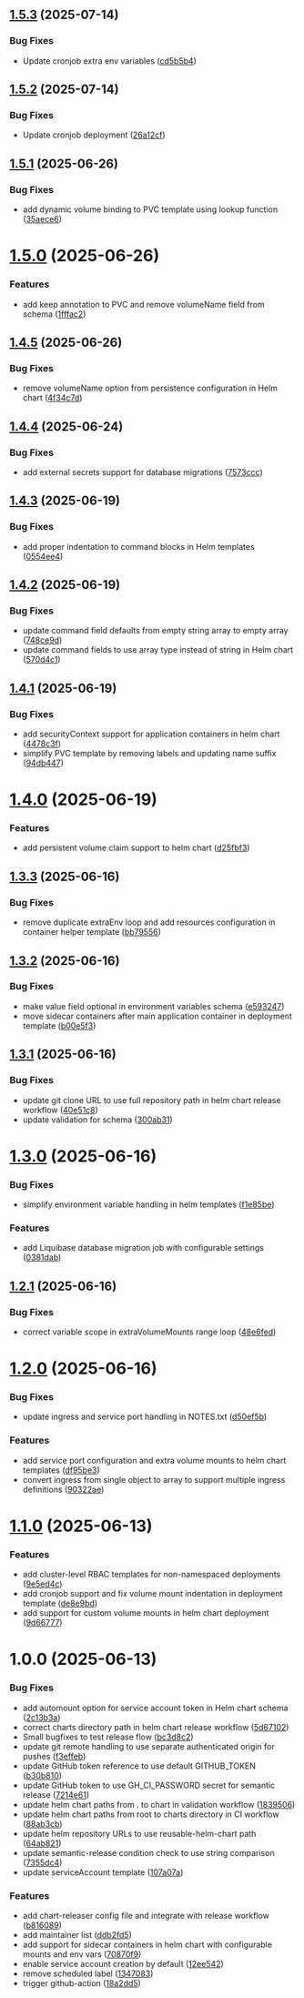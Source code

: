 ## [1.5.3](https://github.com/chirpwireless/reusable-helm-chart/compare/v1.5.2...v1.5.3) (2025-07-14)


### Bug Fixes

* Update cronjob extra env variables ([cd5b5b4](https://github.com/chirpwireless/reusable-helm-chart/commit/cd5b5b40eb466259e599329c70de2f0c0f2b083a))

## [1.5.2](https://github.com/chirpwireless/reusable-helm-chart/compare/v1.5.1...v1.5.2) (2025-07-14)


### Bug Fixes

* Update cronjob deployment ([26a12cf](https://github.com/chirpwireless/reusable-helm-chart/commit/26a12cf277741a434bed6e653513d92ff3e2c30c))

## [1.5.1](https://github.com/chirpwireless/reusable-helm-chart/compare/v1.5.0...v1.5.1) (2025-06-26)


### Bug Fixes

* add dynamic volume binding to PVC template using lookup function ([35aece6](https://github.com/chirpwireless/reusable-helm-chart/commit/35aece67d604b2dc95b18fa39ce6052dca119b27))

# [1.5.0](https://github.com/chirpwireless/reusable-helm-chart/compare/v1.4.5...v1.5.0) (2025-06-26)


### Features

* add keep annotation to PVC and remove volumeName field from schema ([1fffac2](https://github.com/chirpwireless/reusable-helm-chart/commit/1fffac280677ad4d07e60935430c93e08629ca37))

## [1.4.5](https://github.com/chirpwireless/reusable-helm-chart/compare/v1.4.4...v1.4.5) (2025-06-26)


### Bug Fixes

* remove volumeName option from persistence configuration in Helm chart ([4f34c7d](https://github.com/chirpwireless/reusable-helm-chart/commit/4f34c7d643481f538a611de6d5ddad4849cf9c48))

## [1.4.4](https://github.com/chirpwireless/reusable-helm-chart/compare/v1.4.3...v1.4.4) (2025-06-24)


### Bug Fixes

* add external secrets support for database migrations ([7573ccc](https://github.com/chirpwireless/reusable-helm-chart/commit/7573ccc9843cc193c219c428b994c4f0e24d6cca))

## [1.4.3](https://github.com/chirpwireless/reusable-helm-chart/compare/v1.4.2...v1.4.3) (2025-06-19)


### Bug Fixes

* add proper indentation to command blocks in Helm templates ([0554ee4](https://github.com/chirpwireless/reusable-helm-chart/commit/0554ee46d6b2595ab9f19ddca13ef4227993b550))

## [1.4.2](https://github.com/chirpwireless/reusable-helm-chart/compare/v1.4.1...v1.4.2) (2025-06-19)


### Bug Fixes

* update command field defaults from empty string array to empty array ([748ce9d](https://github.com/chirpwireless/reusable-helm-chart/commit/748ce9df0aa28e60edfddb388aeaff0116ea7548))
* update command fields to use array type instead of string in Helm chart ([570d4c1](https://github.com/chirpwireless/reusable-helm-chart/commit/570d4c148d859316208219e78b9a7ffb45242d23))

## [1.4.1](https://github.com/chirpwireless/reusable-helm-chart/compare/v1.4.0...v1.4.1) (2025-06-19)


### Bug Fixes

* add securityContext support for application containers in helm chart ([4478c3f](https://github.com/chirpwireless/reusable-helm-chart/commit/4478c3fe2fc05144f838f2157fe6428650c4fc90))
* simplify PVC template by removing labels and updating name suffix ([94db447](https://github.com/chirpwireless/reusable-helm-chart/commit/94db4477b1142c49e7f8ba357e434b421b985306))

# [1.4.0](https://github.com/chirpwireless/reusable-helm-chart/compare/v1.3.3...v1.4.0) (2025-06-19)


### Features

* add persistent volume claim support to helm chart ([d25fbf3](https://github.com/chirpwireless/reusable-helm-chart/commit/d25fbf33ae6adda5a37723438af879c8a3b2e975))

## [1.3.3](https://github.com/chirpwireless/reusable-helm-chart/compare/v1.3.2...v1.3.3) (2025-06-16)


### Bug Fixes

* remove duplicate extraEnv loop and add resources configuration in container helper template ([bb79556](https://github.com/chirpwireless/reusable-helm-chart/commit/bb79556907333ea25be46effbe536c853172c0e7))

## [1.3.2](https://github.com/chirpwireless/reusable-helm-chart/compare/v1.3.1...v1.3.2) (2025-06-16)


### Bug Fixes

* make value field optional in environment variables schema ([e593247](https://github.com/chirpwireless/reusable-helm-chart/commit/e593247682c6c6556070f1fb2e96f01fc9fb7b2e))
* move sidecar containers after main application container in deployment template ([b00e5f3](https://github.com/chirpwireless/reusable-helm-chart/commit/b00e5f33a2188a1f075815199d86a46f21f8cd06))

## [1.3.1](https://github.com/chirpwireless/reusable-helm-chart/compare/v1.3.0...v1.3.1) (2025-06-16)


### Bug Fixes

* update git clone URL to use full repository path in helm chart release workflow ([40e51c8](https://github.com/chirpwireless/reusable-helm-chart/commit/40e51c855ea8c2de54e2fbf01c17f69e854641b4))
* update validation for schema ([300ab31](https://github.com/chirpwireless/reusable-helm-chart/commit/300ab31e81d7b28b963898ec34f1021f1bb5365c))

# [1.3.0](https://github.com/chirpwireless/reusable-helm-chart/compare/v1.2.1...v1.3.0) (2025-06-16)


### Bug Fixes

* simplify environment variable handling in helm templates ([f1e85be](https://github.com/chirpwireless/reusable-helm-chart/commit/f1e85be75d3e476147cbcce0909219dbe5bf69de))


### Features

* add Liquibase database migration job with configurable settings ([0381dab](https://github.com/chirpwireless/reusable-helm-chart/commit/0381dab010ab45fd5d536cade7c978df2dadb27f))

## [1.2.1](https://github.com/chirpwireless/reusable-helm-chart/compare/v1.2.0...v1.2.1) (2025-06-16)


### Bug Fixes

* correct variable scope in extraVolumeMounts range loop ([48e6fed](https://github.com/chirpwireless/reusable-helm-chart/commit/48e6fedb5a329131898617a508532f6fe70a44da))

# [1.2.0](https://github.com/chirpwireless/reusable-helm-chart/compare/v1.1.0...v1.2.0) (2025-06-16)


### Bug Fixes

* update ingress and service port handling in NOTES.txt ([d50ef5b](https://github.com/chirpwireless/reusable-helm-chart/commit/d50ef5bdf334b2583f717b61caa6ef8dbfa667f6))


### Features

* add service port configuration and extra volume mounts to helm chart templates ([df95be3](https://github.com/chirpwireless/reusable-helm-chart/commit/df95be3e8abba79caa5a03a7318e8f0aac0bd8f4))
* convert ingress from single object to array to support multiple ingress definitions ([90322ae](https://github.com/chirpwireless/reusable-helm-chart/commit/90322ae69da4b41c825bad301121f8460b07c6c3))

# [1.1.0](https://github.com/chirpwireless/reusable-helm-chart/compare/v1.0.0...v1.1.0) (2025-06-13)


### Features

* add cluster-level RBAC templates for non-namespaced deployments ([9e5ed4c](https://github.com/chirpwireless/reusable-helm-chart/commit/9e5ed4c974385b039fd4dbacd28ab2115a7a3c33))
* add cronjob support and fix volume mount indentation in deployment template ([de8e9bd](https://github.com/chirpwireless/reusable-helm-chart/commit/de8e9bd88d3ee8c98a2e3cabb5800ddc7de4d217))
* add support for custom volume mounts in helm chart deployment ([9d66777](https://github.com/chirpwireless/reusable-helm-chart/commit/9d6677716bc4426ee81acde04bb422083388090a))

# 1.0.0 (2025-06-13)


### Bug Fixes

* add automount option for service account token in Helm chart schema ([2c13b3a](https://github.com/chirpwireless/reusable-helm-chart/commit/2c13b3a42d37591fa8b244857c2cea941556916f))
* correct charts directory path in helm chart release workflow ([5d67102](https://github.com/chirpwireless/reusable-helm-chart/commit/5d6710212fc38e5c64754772d1623c324cb00cf8))
* Small bugfixes to test release flow ([bc3d8c2](https://github.com/chirpwireless/reusable-helm-chart/commit/bc3d8c217d8622a68a28eaae3c2019fc89a63afd))
* update git remote handling to use separate authenticated origin for pushes ([f3effeb](https://github.com/chirpwireless/reusable-helm-chart/commit/f3effeb65f9b668f670b97141e297e42b676b226))
* update GitHub token reference to use default GITHUB_TOKEN ([b30b810](https://github.com/chirpwireless/reusable-helm-chart/commit/b30b810d352ed17a0964ec1c3efe3f3cc21b3120))
* update GitHub token to use GH_CI_PASSWORD secret for semantic release ([7214e61](https://github.com/chirpwireless/reusable-helm-chart/commit/7214e6142a8488285f8b2377996867e47c38c607))
* update helm chart paths from . to chart in validation workflow ([1839506](https://github.com/chirpwireless/reusable-helm-chart/commit/183950685b3e15515bbcd58a83bfd2126a217531))
* update helm chart paths from root to charts directory in CI workflow ([88ab3cb](https://github.com/chirpwireless/reusable-helm-chart/commit/88ab3cb54716308e7f29a60a07d44924e433b51a))
* update helm repository URLs to use reusable-helm-chart path ([64ab821](https://github.com/chirpwireless/reusable-helm-chart/commit/64ab821d8f1cbd41369f528f1e836f4d817bdec6))
* update semantic-release condition check to use string comparison ([7355dc4](https://github.com/chirpwireless/reusable-helm-chart/commit/7355dc4623b2db123f88c9d547dd4a8ee896338e))
* update serviceAccount template ([107a07a](https://github.com/chirpwireless/reusable-helm-chart/commit/107a07a524585ed31307e00c5bc0a3d00e746f10))


### Features

* add chart-releaser config file and integrate with release workflow ([b816089](https://github.com/chirpwireless/reusable-helm-chart/commit/b816089f4d109ffe58950ede70090e382299011e))
* add maintainer list ([ddb2fd5](https://github.com/chirpwireless/reusable-helm-chart/commit/ddb2fd5dd229b4288732559b4e3dd3936ac3e6fa))
* add support for sidecar containers in helm chart with configurable mounts and env vars ([70870f9](https://github.com/chirpwireless/reusable-helm-chart/commit/70870f97eb475cba0ced13b1f8eae5fc58f80979))
* enable service account creation by default ([12ee542](https://github.com/chirpwireless/reusable-helm-chart/commit/12ee5424dfd867a111b8801033ededad700e6673))
* remove scheduled label ([1347083](https://github.com/chirpwireless/reusable-helm-chart/commit/1347083a1dd689444f00006986654909e40554e1))
* trigger github-action ([18a2dd5](https://github.com/chirpwireless/reusable-helm-chart/commit/18a2dd5d55d34aa8d0a3f5827b33d62e6985dbfb))
